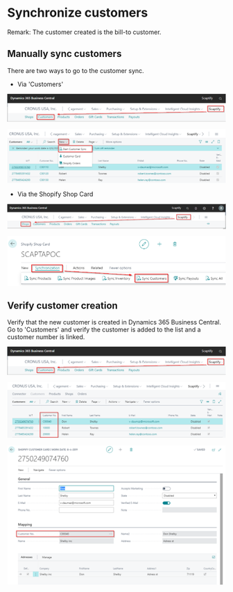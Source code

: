 ﻿---
title: 
description: 
ms.date: 03/21/2022
ms.topic: article
ms.service: dynamics365-business-central
author: edupont04
ms.author: andreipa
manager: 
---

# Synchronize customers

Remark: The customer created is the bill-to customer.

## Manually sync customers

There are two ways to go to the customer sync.

-   Via 'Customers'

![](media/image64.png)

![](media/image65.png)

-   Via the Shopify Shop Card

![](media/image66.png)

![](media/image67.png)

##  Verify customer creation

Verify that the new customer is created in Dynamics 365 Business Central.
Go to 'Customers' and verify the customer is added to the list and a customer number is linked.

![](media/image64.png)

![](media/image68.png)

![](media/image69.png)


